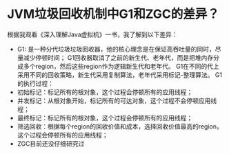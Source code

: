 # JVM垃圾回收机制中G1和ZGC的差异？

根据我观看《深入理解Java虚拟机》一书，我了解到以下差异：
- G1: 是一种分代垃圾垃圾回收器，他的核心理念是在保证高吞吐量的同时，尽量减少停顿时间； 
G1回收器取消了之前的新生代、老年代，而是把堆内存分成多个region，然后这些region作为逻辑新生代和老年代。
G1在不同的代上采用不同的回收策略，新生代采用复制算法，老年代采用标记-整理算法。
G1的执行过程：
- 初始标记：标记所有的根对象，这个过程会停顿所有的应用线程；
- 并发标记：从根对象开始，标记所有的可达对象，这个过程不会停顿应用线程；
- 最终标记：标记所有的根对象，这个过程会停顿所有的应用线程；
- 筛选回收：根据每个region的回收价值和成本，选择回收价值最高的region，这个过程会停顿所有的应用线程；
- ZGC目前还没仔细研究过
